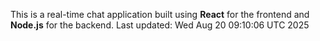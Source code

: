 This is a real-time chat application built using **React** for the frontend and **Node.js** for the backend.
Last updated: Wed Aug 20 09:10:06 UTC 2025
